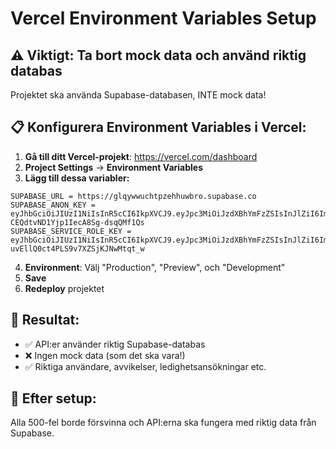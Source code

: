 # Vercel Environment Variables Setup

## ⚠️ Viktigt: Ta bort mock data och använd riktig databas

Projektet ska använda Supabase-databasen, INTE mock data!

## 📋 Konfigurera Environment Variables i Vercel:

1. **Gå till ditt Vercel-projekt**: https://vercel.com/dashboard
2. **Project Settings** → **Environment Variables**
3. **Lägg till dessa variabler:**

```
SUPABASE_URL = https://glqywwuchtpzehhuwbro.supabase.co
SUPABASE_ANON_KEY = eyJhbGciOiJIUzI1NiIsInR5cCI6IkpXVCJ9.eyJpc3MiOiJzdXBhYmFzZSIsInJlZiI6ImdscXl3d3VjaHRwemVoaHV3YnJvIiwicm9sZSI6ImFub24iLCJpYXQiOjE3NTM5NzkxMjQsImV4cCI6MjA2OTU1NTEyNH0.XseH2QeuVShm-CEQdtvND1Yjp1IecA8Sg-dsqQMf1Qs
SUPABASE_SERVICE_ROLE_KEY = eyJhbGciOiJIUzI1NiIsInR5cCI6IkpXVCJ9.eyJpc3MiOiJzdXBhYmFzZSIsInJlZiI6ImdscXl3d3VjaHRwemVoaHV3YnJvIiwicm9sZSI6InNlcnZpY2Vfcm9sZSIsImlhdCI6MTc1Mzk3OTEyNCwiZXhwIjoyMDY5NTU1MTI0fQ.0y9SH4wLYEUFC-uvEllQ0ct4PLS9v7XZSjKJNwMtqt_w
```

4. **Environment**: Välj "Production", "Preview", och "Development"
5. **Save**
6. **Redeploy** projektet

## 🎯 Resultat:
- ✅ API:er använder riktig Supabase-databas  
- ❌ Ingen mock data (som det ska vara!)
- ✅ Riktiga användare, avvikelser, ledighetsansökningar etc.

## 🔧 Efter setup:
Alla 500-fel borde försvinna och API:erna ska fungera med riktig data från Supabase.